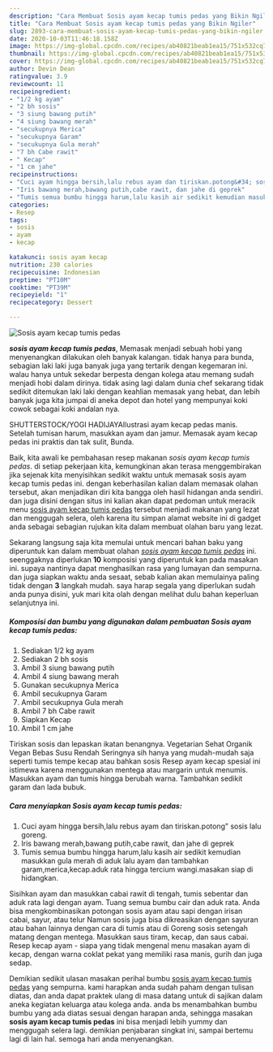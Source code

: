 ```yaml
---
description: "Cara Membuat Sosis ayam kecap tumis pedas yang Bikin Ngiler"
title: "Cara Membuat Sosis ayam kecap tumis pedas yang Bikin Ngiler"
slug: 2893-cara-membuat-sosis-ayam-kecap-tumis-pedas-yang-bikin-ngiler
date: 2020-10-03T11:46:18.158Z
image: https://img-global.cpcdn.com/recipes/ab40821beab1ea15/751x532cq70/sosis-ayam-kecap-tumis-pedas-foto-resep-utama.jpg
thumbnail: https://img-global.cpcdn.com/recipes/ab40821beab1ea15/751x532cq70/sosis-ayam-kecap-tumis-pedas-foto-resep-utama.jpg
cover: https://img-global.cpcdn.com/recipes/ab40821beab1ea15/751x532cq70/sosis-ayam-kecap-tumis-pedas-foto-resep-utama.jpg
author: Devin Dean
ratingvalue: 3.9
reviewcount: 11
recipeingredient:
- "1/2 kg ayam"
- "2 bh sosis"
- "3 siung bawang putih"
- "4 siung bawang merah"
- "secukupnya Merica"
- "secukupnya Garam"
- "secukupnya Gula merah"
- "7 bh Cabe rawit"
- " Kecap"
- "1 cm jahe"
recipeinstructions:
- "Cuci ayam hingga bersih,lalu rebus ayam dan tiriskan.potong&#34; sosis lalu goreng."
- "Iris bawang merah,bawang putih,cabe rawit, dan jahe di geprek"
- "Tumis semua bumbu hingga harum,lalu kasih air sedikit kemudian masukkan gula merah di aduk lalu ayam dan tambahkan garam,merica,kecap.aduk rata hingga tercium wangi.masakan siap di hidangkan."
categories:
- Resep
tags:
- sosis
- ayam
- kecap

katakunci: sosis ayam kecap 
nutrition: 230 calories
recipecuisine: Indonesian
preptime: "PT10M"
cooktime: "PT39M"
recipeyield: "1"
recipecategory: Dessert

---
```



![Sosis ayam kecap tumis pedas](https://img-global.cpcdn.com/recipes/ab40821beab1ea15/751x532cq70/sosis-ayam-kecap-tumis-pedas-foto-resep-utama.jpg)

<b><i>sosis ayam kecap tumis pedas</i></b>, Memasak menjadi sebuah hobi yang menyenangkan dilakukan oleh banyak kalangan. tidak hanya para bunda, sebagian laki laki juga banyak juga yang tertarik dengan kegemaran ini. walau hanya untuk sekedar berpesta dengan kolega atau memang sudah menjadi hobi dalam dirinya. tidak asing lagi dalam dunia chef sekarang tidak sedikit ditemukan laki laki dengan keahlian memasak yang hebat, dan lebih banyak juga kita jumpai di aneka depot dan hotel yang mempunyai koki cowok sebagai koki andalan nya.

SHUTTERSTOCK/YOGI HADIJAYAIlustrasi ayam kecap pedas manis. Setelah tumisan harum, masukkan ayam dan jamur. Memasak ayam kecap pedas ini praktis dan tak sulit, Bunda.

Baik, kita awali ke pembahasan resep makanan <i>sosis ayam kecap tumis pedas</i>. di setiap pekerjaan kita, kemungkinan akan terasa menggembirakan jika sejenak kita menyisihkan sedikit waktu untuk memasak sosis ayam kecap tumis pedas ini. dengan keberhasilan kalian dalam memasak olahan tersebut, akan menjadikan diri kita bangga oleh hasil hidangan anda sendiri. dan juga disini dengan situs ini kalian akan dapat pedoman untuk meracik menu <u>sosis ayam kecap tumis pedas</u> tersebut menjadi makanan yang lezat dan menggugah selera, oleh karena itu simpan alamat website ini di gadget anda sebagai sebagian rujukan kita dalam membuat olahan baru yang lezat.


Sekarang langsung saja kita memulai untuk mencari bahan baku yang diperuntuk kan dalam membuat olahan <u><i>sosis ayam kecap tumis pedas</i></u> ini. seenggaknya diperlukan <b>10</b> komposisi yang diperuntuk kan pada masakan ini. supaya nantinya dapat menghasilkan rasa yang lumayan dan sempurna. dan juga siapkan waktu anda sesaat, sebab kalian akan memulainya paling tidak dengan <b>3</b> langkah mudah. saya harap segala yang diperlukan sudah anda punya disini, yuk mari kita olah dengan melihat dulu bahan keperluan selanjutnya ini.

<!--inarticleads1-->

##### Komposisi dan bumbu yang digunakan dalam pembuatan Sosis ayam kecap tumis pedas:

1. Sediakan 1/2 kg ayam
1. Sediakan 2 bh sosis
1. Ambil 3 siung bawang putih
1. Ambil 4 siung bawang merah
1. Gunakan secukupnya Merica
1. Ambil secukupnya Garam
1. Ambil secukupnya Gula merah
1. Ambil 7 bh Cabe rawit
1. Siapkan  Kecap
1. Ambil 1 cm jahe


Tiriskan sosis dan lepaskan ikatan benangnya. Vegetarian Sehat Organik Vegan Bebas Susu Rendah Seringnya sih hanya yang mudah-mudah saja seperti tumis tempe kecap atau bahkan sosis Resep ayam kecap spesial ini istimewa karena menggunakan mentega atau margarin untuk menumis. Masukkan ayam dan tumis hingga berubah warna. Tambahkan sedikit garam dan lada bubuk. 

<!--inarticleads2-->

##### Cara menyiapkan Sosis ayam kecap tumis pedas:

1. Cuci ayam hingga bersih,lalu rebus ayam dan tiriskan.potong&#34; sosis lalu goreng.
1. Iris bawang merah,bawang putih,cabe rawit, dan jahe di geprek
1. Tumis semua bumbu hingga harum,lalu kasih air sedikit kemudian masukkan gula merah di aduk lalu ayam dan tambahkan garam,merica,kecap.aduk rata hingga tercium wangi.masakan siap di hidangkan.


Sisihkan ayam dan masukkan cabai rawit di tengah, tumis sebentar dan aduk rata lagi dengan ayam. Tuang semua bumbu cair dan aduk rata. Anda bisa mengkombinasikan potongan sosis ayam atau sapi dengan irisan cabai, sayur, atau telur Namun sosis juga bisa dikreasikan dengan sayuran atau bahan lainnya dengan cara di tumis atau di Goreng sosis setengah matang dengan mentega. Masukkan saus tiram, kecap, dan saus cabai. Resep kecap ayam - siapa yang tidak mengenal menu masakan ayam di kecap, dengan warna coklat pekat yang memiliki rasa manis, gurih dan juga sedap. 

Demikian sedikit ulasan masakan perihal bumbu <u>sosis ayam kecap tumis pedas</u> yang sempurna. kami harapkan anda sudah paham dengan tulisan diatas, dan anda dapat praktek ulang di masa datang untuk di sajikan dalam aneka kegiatan keluarga atau kolega anda. anda bs menambahkan bumbu bumbu yang ada diatas sesuai dengan harapan anda, sehingga masakan <b>sosis ayam kecap tumis pedas</b> ini bisa menjadi lebih yummy dan menggugah selera lagi. demikian penjabaran singkat ini, sampai bertemu lagi di lain hal. semoga hari anda menyenangkan.

